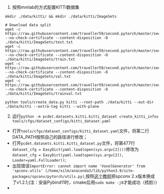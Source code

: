1. 按照mmlab的方式配置KITTI数据集  
```
mkdir ./data/kitti/ && mkdir ./data/kitti/ImageSets  

# Download data split  
wget -c  https://raw.githubusercontent.com/traveller59/second.pytorch/master/second/data/ImageSets/test.txt --no-check-certificate --content-disposition -O ./data/kitti/ImageSets/test.txt  
wget -c  https://raw.githubusercontent.com/traveller59/second.pytorch/master/second/data/ImageSets/train.txt --no-check-certificate --content-disposition -O ./data/kitti/ImageSets/train.txt  
wget -c  https://raw.githubusercontent.com/traveller59/second.pytorch/master/second/data/ImageSets/val.txt --no-check-certificate --content-disposition -O ./data/kitti/ImageSets/val.txt  
wget -c  https://raw.githubusercontent.com/traveller59/second.pytorch/master/second/data/ImageSets/trainval.txt --no-check-certificate --content-disposition -O ./data/kitti/ImageSets/trainval.txt  

python tools/create_data.py kitti --root-path ./data/kitti --out-dir ./data/kitti --extra-tag kitti --with-plane
```  


2. 运行`python -m pcdet.datasets.kitti.kitti_dataset create_kitti_infos tools/cfgs/dataset_configs/kitti_dataset.yaml`  
- 打开`tools/cfgs/dataset_configs/kitti_dataset.yaml`文件，将第二行DATA_PATH按照自己的路径进行修改；  
- 打开`pcdet.datasets.kitti.kitti_dataset.py`文件，将第477行`dataset_cfg = EasyDict(yaml.load(open(sys.argv[2])))`修改为`dataset_cfg = EasyDict(yaml.load(open(sys.argv[2]), Loader=yaml.FullLoader))`;  
- 出现错误`ImportError: cannot import name 'VoxelGenerator' from 'spconv.utils' (/home/xilm/anaconda3/lib/python3.9/site-packages/spconv/pytorch/utils.py)`,按照[这个教程](https://zhuanlan.zhihu.com/p/524235616)把spconv 2.x版本换成了v1.2.1;(注：安装Pybind11时，cmake后用`sudo make -j8`才能成功（捂脸）)  
- 
